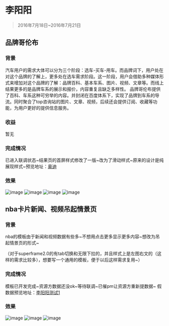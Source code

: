 # 李阳阳

> 2016年7月18日~2016年7月21日

## 品牌哥伦布

### 背景

汽车用户的需求大体可以分为三个阶段：选车-买车-用车。而品牌词下，用户处在对这个品牌的了解上，更多处在选车需求阶段。这一阶段，用户会借助多种媒体形式来增加对这个品牌的了解：品牌百科、基本车系、图片、视频、文章等。而线上结果更多的是品牌车系的展示和报价，内容重复且缺乏多样性。
品牌哥伦布提供了百科、车系这种可穷举的内容。并封闭在百度体系下，实现了品牌到车系的导流。同时聚合了top咨询站的图片、文章、视频，后续还会提供订阅、收藏等功能，为用户更好的提供信息服务。

### 收益

暂无

### 完成情况

已进入联调状态~结果页的首屏样式修改了一版~改为了滑动样式~原来的设计是纯展现样式~预览地址：<a href="https://wwwhttps.baidu.com/s?word=%E5%A5%A5%E8%BF%AA&sa=tb&ts=4529682&t_kt=0&ie=utf-8&rsv_t=e814bBWwkxSy%252FmgeJ8IN6yc3ST0ESJz6QlXZphpn3N7U2RY4n%252FTi&tn=iphone&rsv_pq=13114948847879260447&ss=101&t_it=1&rsv_sug4=3148&inputT=3144&oq=AMG&sid=102163#|act=activity%2Fbrand_video%2Fbrand%3D%257B%2522key%2522%253A%2522%25E5%25A5%25A5%25E8%25BF%25AA%2522%252C%2522srcid%2522%253A%252231251%2522%252C%2522tplPos%2522%253A%25221%2522%252C%2522tabname%2522%253A%255B%2522%25E5%25A4%25AA%25E5%25B9%25B3%25E6%25B4%258B%25E6%25B1%25BD%25E8%25BD%25A6%2522%252C%2522%25E7%2588%25B1%25E5%258D%25A1%25E6%25B1%25BD%25E8%25BD%25A6%2522%255D%257D">奥迪</a>


### 效果

![image](http://gitlab.baidu.com/psfe/ala-weeklyreport/uploads/d9a1473863ef0abb1b8d78a781e794b1/image.png)
![image](http://gitlab.baidu.com/psfe/ala-weeklyreport/uploads/354c70228131b3fdf16e6d7a32201c04/image.png)
![image](http://gitlab.baidu.com/psfe/ala-weeklyreport/uploads/efdd8060c95a0fed70330900de5a5c6c/image.png)
![image](http://gitlab.baidu.com/psfe/ala-weeklyreport/uploads/5f85451cda03da843e34325401834126/image.png)


## nba卡片新闻、视频吊起情景页
	
### 背景

nba的模板由于新闻和视频数据有些多~不想用点击更多显示更多内容~想改为吊起情景页的形式~

（对于superframe2.0的有tab切换和无限下拉的，并且样式上是左图右文的（这样的需求比较多），想要写一个通用的模板，便于以后这样需求复用~）

### 完成情况

模板已开发完成~资源方数据还没ok~等待联调~已催pm让资源方重新提数据~
假数据预览地址：<a href="https://wwwhttps.baidu.com/sf?dspName=iphone&from_sf=1&pd=jingdian_detail&dev_workspace=platform&dev_module=card&dev_tpl=tabscroll&dev_path=card&dev_tpltype=default&tn=iphone&sid=99999&dev_online=0&dev_file=default.xml&dev_fileformat=xml&dev_pos=asResult&wd=%E6%9D%8E%E9%98%B3%E9%98%B3%E6%B5%8B%E8%AF%951&word=%E6%9D%8E%E9%98%B3%E9%98%B3%E6%B5%8B%E8%AF%951">李阳阳测试1</a>
### 效果

![image](http://gitlab.baidu.com/psfe/ala-weeklyreport/uploads/4453951f9d68f8d9dd9913ab6c1fb064/image.png)
![image](http://gitlab.baidu.com/psfe/ala-weeklyreport/uploads/71a59b5dd1300fb182b0c5e16a72fbe7/image.png)
![image](http://gitlab.baidu.com/psfe/ala-weeklyreport/uploads/ba26ac9216445a2244e1d53f5dadee4d/image.png)